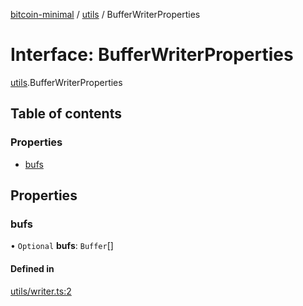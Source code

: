 [bitcoin-minimal](../README.md) / [utils](../modules/utils.md) / BufferWriterProperties

# Interface: BufferWriterProperties

[utils](../modules/utils.md).BufferWriterProperties

## Table of contents

### Properties

- [bufs](utils.BufferWriterProperties.md#bufs)

## Properties

### bufs

• `Optional` **bufs**: `Buffer`[]

#### Defined in

[utils/writer.ts:2](https://github.com/mainnet-pat/bitcoin-minimal/blob/master/src/utils/writer.ts#L2)
